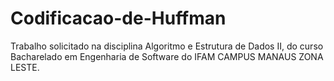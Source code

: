 # Codificacao-de-Huffman

Trabalho solicitado na disciplina Algoritmo e Estrutura de Dados II, do curso Bacharelado em Engenharia de Software do IFAM CAMPUS MANAUS ZONA LESTE.
